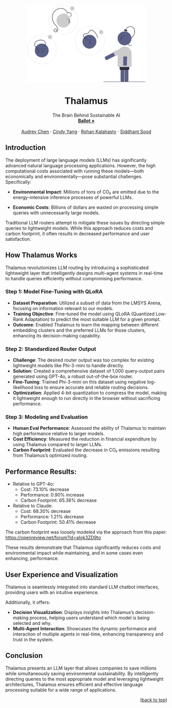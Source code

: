 
<a name="readme-top"></a>
<!-- PROJECT LOGO -->
<br />
<div align="center">
    <img src="friends.svg" alt="Logo" height="240">

  <h1 align="center">Thalamus</h1>

  <p align="center">
    The Brain Behind Sustainable AI
    <br />
    <a href="https://ballot.hackmit.org/project/potjl-vinac-wzepq-pkcfj"><strong>Ballot »</strong></a>
    <br />
    <br />
    <a href="https://www.linkedin.com/in/audrey-chen-tech/">Audrey Chen</a>
    ·
    <a href="https://www.linkedin.com/in/2023cyang/">Cindy Yang</a>
    ·
    <a href="https://www.linkedin.com/in/rohankalahasty/">Rohan Kalahasty</a>
    ·
    <a href="https://www.linkedin.com/in/siddhantsood1/">Siddhant Sood</a>
  </p>
</div>

<!-- ABOUT THE PROJECT -->
## Introduction

The deployment of large language models (LLMs) has significantly advanced natural language processing applications. However, the high computational costs associated with running these models—both economically and environmentally—pose substantial challenges. Specifically:

* **Environmental Impact**: Millions of tons of CO₂ are emitted due to the energy-intensive inference processes of powerful LLMs.

* **Economic Costs**: Billions of dollars are wasted on processing simple queries with unnecessarily large models.

Traditional LLM routers attempt to mitigate these issues by directing simple queries to lightweight models. While this approach reduces costs and carbon footprint, it often results in decreased performance and user satisfaction.

## How Thalamus Works

Thalamus revolutionizes LLM routing by introducing a sophisticated lightweight layer that intelligently designs multi-agent systems in real-time to handle queries efficiently without compromising performance.

### Step 1: Model Fine-Tuning with QLoRA

- **Dataset Preparation**: Utilized a subset of data from the LMSYS Arena, focusing on information relevant to our models.
- **Training Objective**: Fine-tuned the model using QLoRA (Quantized Low-Rank Adaptation) to predict the most suitable LLM for a given prompt.
- **Outcome**: Enabled Thalamus to learn the mapping between different embedding clusters and the preferred LLMs for those clusters, enhancing its decision-making capability.

### Step 2: Standardized Router Output

- **Challenge**: The desired router output was too complex for existing lightweight models like Phi-3-mini to handle directly.
- **Solution**: Created a comprehensive dataset of 1,000 query-output pairs generated using GPT-4o, a robust out-of-the-box router.
- **Fine-Tuning**: Trained Phi-3-mini on this dataset using negative log-likelihood loss to ensure accurate and reliable routing decisions.
- **Optimization**: Applied 4-bit quantization to compress the model, making it lightweight enough to run directly in the browser without sacrificing performance.

### Step 3: Modeling and Evaluation
- **Human Eval Performance**: Assessed the ability of Thalamus to maintain high performance relative to larger models.
- **Cost Efficiency**: Measured the reduction in financial expenditure by using Thalamus compared to larger LLMs.
- **Carbon Footprint**: Evaluated the decrease in CO₂ emissions resulting from Thalamus’s optimized routing.

## Performance Results:

- Relative to GPT-4o:
    - Cost: 73.10% decrease
    - Performance: 0.90% increase
    - Carbon Footprint: 65.38% decrease
- Relative to Claude:
    - Cost: 68.30% decrease
    - Performance: 1.21% decrease
    - Carbon Footprint: 50.41% decrease

The carbon footprint was loosely modeled via the approach from this paper: https://openreview.net/forum?id=aIok3ZD9to 

These results demonstrate that Thalamus significantly reduces costs and environmental impact while maintaining, and in some cases even enhancing, performance.

## User Experience and Visualization

Thalamus is seamlessly integrated into standard LLM chatbot interfaces, providing users with an intuitive experience. 

Additionally, it offers:
- **Decision Visualization**: Displays insights into Thalamus’s decision-making process, helping users understand which model is being selected and why.
- **Multi-Agent Interaction**: Showcases the dynamic performance and interaction of multiple agents in real-time, enhancing transparency and trust in the system.

## Conclusion

Thalamus presents an LLM layer that allows companies to save millions while simultaneously saving environmental sustainability. By intelligently directing queries to the most appropriate model and leveraging lightweight architectures, Thalamus ensures efficient and effective language processing suitable for a wide range of applications.

<p align="right">(<a href="#readme-top">back to top</a>)</p>
